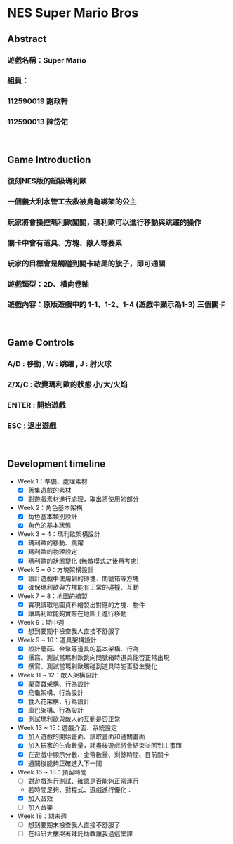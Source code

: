 # NES Super Mario Bros

## Abstract
### 遊戲名稱：Super Mario

### 組員：
### 112590019 謝政軒
### 112590013 陳岱佑

<br>

## Game Introduction
### 復刻NES版的超級瑪利歐
### 一個義大利水管工去救被烏龜綁架的公主
### 玩家將會操控瑪利歐闖關，瑪利歐可以進行移動與跳躍的操作
### 關卡中會有道具、方塊、敵人等要素
### 玩家的目標會是觸碰到關卡結尾的旗子，即可通關

### 遊戲類型：2D、橫向卷軸
### 遊戲內容：原版遊戲中的 1-1、1-2、1-4 (遊戲中顯示為1-3) 三個關卡

<br>

## Game Controls
### A/D : 移動 , W : 跳躍 , J : 射火球
### Z/X/C : 改變瑪利歐的狀態 小/大/火焰
### ENTER : 開始遊戲
### ESC : 退出遊戲

<br>

## Development timeline
- Week 1：準備、處理素材
  - [x] 蒐集遊戲的素材
  - [x] 對遊戲素材進行處理，取出將使用的部分
- Week 2：角色基本架構
  - [x] 角色基本類別設計
  - [x] 角色的基本狀態
- Week 3 ~ 4：瑪利歐架構設計
  - [x] 瑪利歐的移動、跳躍
  - [x] 瑪利歐的物理設定
  - [x] 瑪利歐的狀態變化 (無敵模式之後再考慮)
- Week 5 ~ 6：方塊架構設計
  - [x] 設計遊戲中使用到的磚塊、問號箱等方塊
  - [x] 確保瑪利歐與方塊能有正常的碰撞、互動
- Week 7 ~ 8：地圖的繪製
  - [x] 實現讀取地圖資料繪製出對應的方塊、物件
  - [x] 讓瑪利歐能夠實際在地圖上進行移動
- Week 9：期中週
  - [x] 想到要期中檢查我人直接不舒服了
- Week 9 ~ 10：道具架構設計
  - [x] 設計蘑菇、金幣等道具的基本架構、行為
  - [x] 撰寫、測試當瑪利歐跳向問號箱時道具能否正常出現
  - [x] 撰寫、測試當瑪利歐觸碰到道具時能否發生變化
- Week 11 ~ 12：敵人架構設計
  - [x] 栗寶寶架構、行為設計
  - [x] 烏龜架構、行為設計
  - [x] 食人花架構、行為設計
  - [x] 庫巴架構、行為設計
  - [x] 測試瑪利歐與敵人的互動是否正常
- Week 13 ~ 15：遊戲介面、系統設定
  - [x] 加入遊戲的開始畫面、讀取畫面和通關畫面
  - [x] 加入玩家的生命數量，耗盡後遊戲將會結束並回到主畫面
  - [x] 在遊戲中顯示分數、金幣數量、剩餘時間、目前關卡
  - [x] 通關後能夠正確進入下一關
- Week 16 ~ 18：預留時間
  - [ ] 對遊戲進行測試、確認是否能夠正常運行
  - 若時間足夠，對程式、遊戲進行優化：
  - [x] 加入音效
  - [ ] 加入音樂
- Week 18：期末週
  - [ ] 想到要期末檢查我人直接不舒服了
  - [ ] 在科研大樓哭著拜託助教讓我過這堂課